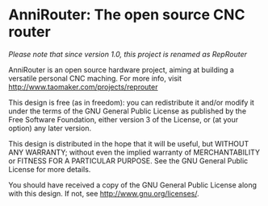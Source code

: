AnniRouter: The open source CNC router
======================================

*Please note that since version 1.0, this project is renamed as RepRouter*

AnniRouter is an open source hardware project, aiming at building a versatile personal CNC maching. For more info, visit <http://www.taomaker.com/projects/reprouter>

This design is free (as in freedom): you can redistribute it and/or modify it under the terms of the GNU General Public License as published by the Free Software Foundation, either version 3 of the License, or (at your option) any later version.

This design is distributed in the hope that it will be useful, but WITHOUT ANY WARRANTY; without even the implied warranty of MERCHANTABILITY or FITNESS FOR A PARTICULAR PURPOSE. See the GNU General Public License for more details.

You should have received a copy of the GNU General Public License along with this design.  If not, see <http://www.gnu.org/licenses/>.


